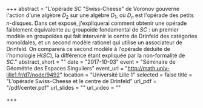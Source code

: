 +++
abstract = "L'opérade $SC$ \"Swiss-Cheese\" de Voronov gouverne l'action d'une algèbre $D_2$ sur une algèbre $D_1$, où $D_n$ est l'opérade des petits $n$-disques. Dans cet exposé, j'expliquerai comment obtenir une opérade faiblement équivalente au groupoïde fondamental de $SC$ : un premier modèle en groupoïdes qui fait intervenir le centre de Drinfeld des catégories monoïdales, et un second modèle rationel qui utilise un associateur de Drinfeld. On comparera ce second modèle à l'opérade déduite de l'homologie $H(SC)$, la différence étant expliquée par la non-formalité de $SC$."
abstract_short = ""
date = "2017-10-03"
event = "Séminaire de Géométrie des Espaces Singuliers"
event_url = "http://math.univ-lille1.fr/d7/node/9492"
location = "Université Lille 1"
selected = false
title = "L'opérade Swiss-Cheese et le centre de Drinfeld"
url_pdf = "/pdf/center.pdf"
url_slides = ""
url_video = ""

+++

